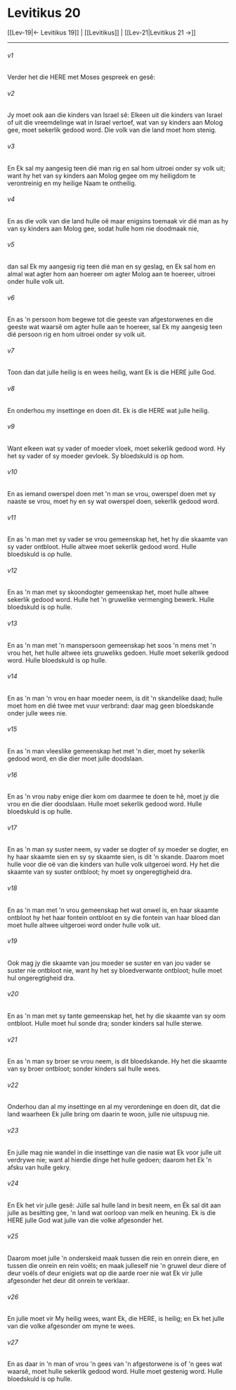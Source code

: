 # Levitikus 20

[[Lev-19|← Levitikus 19]] | [[Levitikus]] | [[Lev-21|Levitikus 21 →]]
***

###### v1
Verder het die HERE met Moses gespreek en gesê: 
###### v2
Jy moet ook aan die kinders van Israel sê: Elkeen uit die kinders van Israel of uit die vreemdelinge wat in Israel vertoef, wat van sy kinders aan Molog gee, moet sekerlik gedood word. Die volk van die land moet hom stenig. 
###### v3
En Ek sal my aangesig teen dié man rig en sal hom uitroei onder sy volk uit; want hy het van sy kinders aan Molog gegee om my heiligdom te verontreinig en my heilige Naam te ontheilig. 
###### v4
En as die volk van die land hulle oë maar enigsins toemaak vir dié man as hy van sy kinders aan Molog gee, sodat hulle hom nie doodmaak nie, 
###### v5
dan sal Ek my aangesig rig teen dié man en sy geslag, en Ek sal hom en almal wat agter hom aan hoereer om agter Molog aan te hoereer, uitroei onder hulle volk uit. 
###### v6
En as 'n persoon hom begewe tot die geeste van afgestorwenes en die geeste wat waarsê om agter hulle aan te hoereer, sal Ek my aangesig teen dié persoon rig en hom uitroei onder sy volk uit. 
###### v7
Toon dan dat julle heilig is en wees heilig, want Ek is die HERE julle God. 
###### v8
En onderhou my insettinge en doen dit. Ek is die HERE wat julle heilig. 
###### v9
Want elkeen wat sy vader of moeder vloek, moet sekerlik gedood word. Hy het sy vader of sy moeder gevloek. Sy bloedskuld is op hom. 
###### v10
En as iemand owerspel doen met 'n man se vrou, owerspel doen met sy naaste se vrou, moet hy en sy wat owerspel doen, sekerlik gedood word. 
###### v11
En as 'n man met sy vader se vrou gemeenskap het, het hy die skaamte van sy vader ontbloot. Hulle altwee moet sekerlik gedood word. Hulle bloedskuld is op hulle. 
###### v12
En as 'n man met sy skoondogter gemeenskap het, moet hulle altwee sekerlik gedood word. Hulle het 'n gruwelike vermenging bewerk. Hulle bloedskuld is op hulle. 
###### v13
En as 'n man met 'n manspersoon gemeenskap het soos 'n mens met 'n vrou het, het hulle altwee iets gruweliks gedoen. Hulle moet sekerlik gedood word. Hulle bloedskuld is op hulle. 
###### v14
En as 'n man 'n vrou en haar moeder neem, is dit 'n skandelike daad; hulle moet hom en dié twee met vuur verbrand: daar mag geen bloedskande onder julle wees nie. 
###### v15
En as 'n man vleeslike gemeenskap het met 'n dier, moet hy sekerlik gedood word, en die dier moet julle doodslaan. 
###### v16
En as 'n vrou naby enige dier kom om daarmee te doen te hê, moet jy die vrou en die dier doodslaan. Hulle moet sekerlik gedood word. Hulle bloedskuld is op hulle. 
###### v17
En as 'n man sy suster neem, sy vader se dogter of sy moeder se dogter, en hy haar skaamte sien en sy sy skaamte sien, is dit 'n skande. Daarom moet hulle voor die oë van die kinders van hulle volk uitgeroei word. Hy het die skaamte van sy suster ontbloot; hy moet sy ongeregtigheid dra. 
###### v18
En as 'n man met 'n vrou gemeenskap het wat onwel is, en haar skaamte ontbloot hy het haar fontein ontbloot en sy die fontein van haar bloed dan moet hulle altwee uitgeroei word onder hulle volk uit. 
###### v19
Ook mag jy die skaamte van jou moeder se suster en van jou vader se suster nie ontbloot nie, want hy het sy bloedverwante ontbloot; hulle moet hul ongeregtigheid dra. 
###### v20
En as 'n man met sy tante gemeenskap het, het hy die skaamte van sy oom ontbloot. Hulle moet hul sonde dra; sonder kinders sal hulle sterwe. 
###### v21
En as 'n man sy broer se vrou neem, is dit bloedskande. Hy het die skaamte van sy broer ontbloot; sonder kinders sal hulle wees. 
###### v22
Onderhou dan al my insettinge en al my verordeninge en doen dit, dat die land waarheen Ek julle bring om daarin te woon, julle nie uitspuug nie. 
###### v23
En julle mag nie wandel in die insettinge van die nasie wat Ek voor julle uit verdrywe nie; want al hierdie dinge het hulle gedoen; daarom het Ek 'n afsku van hulle gekry. 
###### v24
En Ek het vir julle gesê: Júlle sal hulle land in besit neem, en Ék sal dit aan julle as besitting gee, 'n land wat oorloop van melk en heuning. Ek is die HERE julle God wat julle van die volke afgesonder het. 
###### v25
Daarom moet julle 'n onderskeid maak tussen die rein en onrein diere, en tussen die onrein en rein voëls; en maak julleself nie 'n gruwel deur diere of deur voëls of deur enigiets wat op die aarde roer nie wat Ek vir julle afgesonder het deur dit onrein te verklaar. 
###### v26
En julle moet vir My heilig wees, want Ek, die HERE, is heilig; en Ek het julle van die volke afgesonder om myne te wees. 
###### v27
En as daar in 'n man of vrou 'n gees van 'n afgestorwene is of 'n gees wat waarsê, moet hulle sekerlik gedood word. Hulle moet gestenig word. Hulle bloedskuld is op hulle. 

